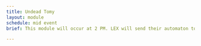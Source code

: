 ```yaml
---
title: Undead Tomy
layout: module
schedule: mid event
brief: This module will occur at 2 PM. LEX will send their automaton to the adventurers and ask them to go an speak with the person known as TOMY. LEX and TOMY have been speaking for the past few hours and they are becoming fast friends. LEX feels that they may trust TOMY but wishes for a second opinion. Multiple waves of undead are found on the way to where TOMY is located. When the adventurers get near TOMY's location, a voice radius repel undead effect will be called by the actor of TOMY. TOMY is a basic AI that is looking to help other robots and intelligences in need. TOMY can convert LEX into a different form in order to escape the building and join others like it. The players may question TOMY as they like as well as use other skills on or about it. When the repel effect wears off, the undead will swarm in against the adventurers again. Red bone undead will have 5 resets and 1 leaf per reset as treasure. They may be harvested for 1 basic resource. PROP TOMY Toy Computer. The goal of this module is to talk with TOMY, get a feel for the character, and if it can be trusted to be helpful or harmful.

---
```

